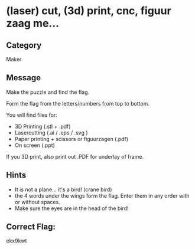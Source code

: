 # 	(laser) cut, (3d) print, cnc, figuur zaag me...

## Category
Maker

## Message
Make the puzzle and find the flag. 

Form the flag from the letters/numbers from top to bottom.

You will find files for:
- 3D Printing (.stl + .pdf)
-  Lasercutting (.ai / .eps / .svg )
-  Paper printing  + scissors or figuurzagen (.pdf)
-  On screen (.ppt)

If you 3D print, also print out .PDF for underlay of frame.

## Hints
- It is not a plane... it's a bird! (crane bird)
- the 4 words under the wings form the flag. Enter them in any order with or without spaces.
- Make sure the eyes are in the head of the bird!

## Correct Flag:
ekx9kwt


